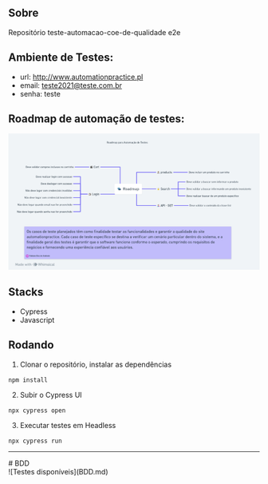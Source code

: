 ## Sobre

Repositório teste-automacao-coe-de-qualidade e2e

## Ambiente de Testes:

-   url: http://www.automationpractice.pl
-   email: teste2021@teste.com.br
-   senha: teste

## Roadmap de automação de testes:

![Alt Text](image/roadmap.png)


## Stacks
- Cypress
- Javascript

## Rodando

1. Clonar o repositório, instalar as dependências
```
npm install
```

2. Subir o Cypress UI
```
npx cypress open 
```

3. Executar testes em Headless
```
npx cypress run 
```

<hr>
# BDD 
<br>
![Testes disponíveis](BDD.md)


